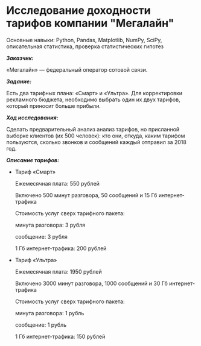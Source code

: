 # Исследование доходности тарифов компании "Мегалайн"

Основные навыки: Python, Pandas, Matplotlib, NumPy, SciPy, описательная статистика, проверка статистических гипотез

***Заказчик:*** 

«Мегалайн» — федеральный оператор сотовой связи. 

***Задание:***

Есть два тарифных плана: «Смарт» и «Ультра». Для корректировки рекламного бюджета, необходимо выбрать один их двух тарифов, который приносит больше прибыли. 

***Ход исследования:***

Сделать предварительный анализ анализ тарифов, но присланной выборке клиентов (их 500 человек):  кто они, откуда, каким тарифом пользуются, сколько звонков и сообщений каждый отправил за 2018 год.

***Описание тарифов:***
- Тариф «Смарт»

  Ежемесячная плата: 550 рублей

  Включено 500 минут разговора, 50 сообщений и 15 Гб интернет-трафика
  
  Стоимость услуг сверх тарифного пакета:
  
  минута разговора: 3 рубля
  
  сообщение: 3 рубля
  
  1 Гб интернет-трафика: 200 рублей
  

- Тариф «Ультра»
  
  Ежемесячная плата: 1950 рублей
  
  Включено 3000 минут разговора, 1000 сообщений и 30 Гб интернет-трафика
  
  Стоимость услуг сверх тарифного пакета:
  
  минута разговора: 1 рубль
  
  сообщение: 1 рубль
  
  1 Гб интернет-трафика: 150 рублей
